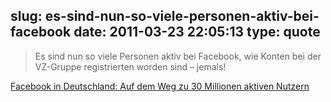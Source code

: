 slug: es-sind-nun-so-viele-personen-aktiv-bei-facebook
date: 2011-03-23 22:05:13
type: quote
---

> Es sind nun so viele Personen aktiv bei Facebook, wie Konten bei der VZ-Gruppe registrierten worden sind – jemals!

[Facebook in Deutschland: Auf dem Weg zu 30 Millionen aktiven Nutzern](http://netzwertig.com/2011/03/22/facebook-in-deutschland-auf-dem-weg-zu-30-millionen-aktiven-nutzern/)
